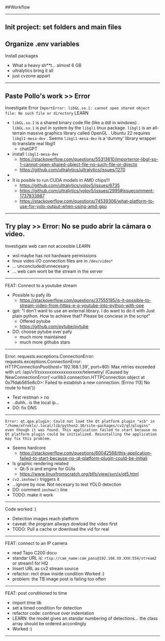 ##Workflow

---
Init project: set folders and main files
---
Organize .env variables
---
Install packages
+ What a heavy sh**t... almost 6 GB
+ ultralytics bring it all
+ just cvzone appart
---
Paste Pollo's work >> Error
---
Investigate Error
`ImportError: libGL.so.1: cannot open shared object file: No such file or directory`
LEARN
* ``libGL.so.1`` is a shared binary code file (like a ddl in windows) . `libGL.so.1` is put in system by the ``libgl1`` linux package. `libgl1` is an all-terrain massive graphics library called OpenGL . Ubuntu 22 requires `libgl1-mesa-dev` . Seems ``libgl1-mesa-dev`` is a 'dummy' library wrapper to translate real libgl1
    * chatGPT
* install ``libgl1-mesa-dev``
    * https://stackoverflow.com/questions/55313610/importerror-libgl-so-1-cannot-open-shared-object-file-no-such-file-or-directo
    * https://github.com/ultralytics/ultralytics/issues/1270
* 
* It is posible to run CUDA models in AMD chips!!!
    * https://github.com/ultralytics/yolov5/issues/6735
    * https://github.com/ultralytics/yolov5/issues/2995#issuecomment-1737833987
    * https://stackoverflow.com/questions/74539306/what-platform-to-use-for-yolo-output-when-using-amd-gpu
---
Try play >> Error: No se pudo abrir la cámara o video.
---
Investigate web cam not accesible
LEARN
+ wsl maybe has not hardware permissions
+ linux video I/O connection files are in `/dev/video*`
+ ... unconcluded/unnecesary
+ ... web cam wont be the stream in the server
---
FEAT: Connect to a youtube stream
+ Possible tu pafy lib
    + https://stackoverflow.com/questions/37555195/is-it-possible-to-stream-video-from-https-e-g-youtube-into-python-with-ope
+ gpt: "I don't want to use an external library. I do want to do it with Just plain python. How to achieve that? Please be conciese in the script"
    + Offered pytube
    + https://github.com/pytube/pytube
+ DO: choose pytube over pafy
    + much more maintained
    + much more githubs stars
---
Error: requests.exceptions.ConnectionError: requests.exceptions.ConnectionError: HTTPConnectionPool(host='192.168.1.39', port=80): Max retries exceeded with url: /api/v1/xxxxxxxxxxxxxxxxxxx/telemetry/ (Caused by NewConnectionError('<urllib3.connection.HTTPConnection object at 0x7fdab565e8c0>: Failed to establish a new connection: [Errno 113] No route to host'))
+ Test restman > no
+ ..duhh.. is the local ip...
+ DO: fix DNS
---
``Error: qt.qpa.plugin: Could not load the Qt platform plugin "xcb" in "/home/afroklx/.local/lib/python3.10/site-packages/cv2/qt/plugins" even though it was found. This application failed to start because no Qt platform plugin could be initialized. Reinstalling the application may fix this problem.``
+ Seems hardcore
    + https://stackoverflow.com/questions/60042568/this-application-failed-to-start-because-no-qt-platform-plugin-could-be-initiali
+ Is graphic rendering related
    + Qt-5 is and engine for GUIs
    + https://www.linuxfromscratch.org/blfs/view/svn/x/qt5.html
+ `cv2.imshow()` triggers it
+ ...ignore by now. Not necesary to test YOLO detection
+ DO: comment `imshow()` line
+ TODO: make it work
---
Code worked :)
+ Detection images reach platform
+ caveat: the program allways dowload the video first
+ TODO: Pull a cache or download the vid for real
---
FEAT: connect to an IP camera
+ read Tapo C200 docu
+ standar URL is: `rtsp://cam_name:cam_pass@192.168.XX.XXX:554/stream2` or stream1 for HQ
+ Insert URL as cv2 stream source
+ refactor: rect draw inside condition
Worked :)
+ problem: the TB image post is failing too often
---
FEAT: post conditioned to time
+ import time lib
+ set a timed condition for detection
+ refactor code: continue over indentation
+ LEARN: the model gives an standar numbering of detections... the class array should be ordered accordingly
+ Worked :)
---




